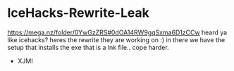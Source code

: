 # IceHacks-Rewrite-Leak
https://mega.nz/folder/0YwGzZRS#0dOA14RW9gqSxma6D1zCCw
heard ya like icehacks? heres the rewrite they are working on :) in there we have the setup that installs the exe that is a lnk file.. 
cope harder.

- XJMI
